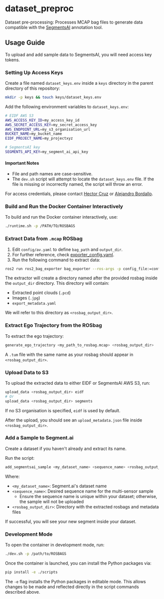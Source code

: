 # dataset_preproc

Dataset pre-processing: Processes MCAP bag files to generate data compatible with the [SegmentsAI](https://segments.ai/) annotation tool.

## Usage Guide

To upload and add sample data to SegmentsAI, you will need access key tokens.

### Setting Up Access Keys

Create a file named `dataset_keys.env` inside a `keys` directory in the parent directory of this repository:

```bash
mkdir -p keys && touch keys/dataset_keys.env
```

Add the following environment variables to `dataset_keys.env`:

```bash
# EIDF AWS S3
AWS_ACCESS_KEY_ID=my_access_key_id
AWS_SECRET_ACCESS_KEY=my_secret_access_key
AWS_ENDPOINT_URL=my_s3_organisation_url
BUCKET_NAME=my_bucket_name
EIDF_PROJECT_NAME=my_projectxyz

# SegmentsAI key
SEGMENTS_API_KEY=my_segment_ai_api_key
```

#### Important Notes
- File and path names are case-sensitive.
- The `dev.sh` script will attempt to locate the `dataset_keys.env` file. If the file is missing or incorrectly named, the script will throw an error.

For access credentials, please contact [Hector Cruz](@hect95) or [Alejandro Bordallo](@GreatAlexander).



### Build and Run the Docker Container Interactively

To build and run the Docker container interactively, use:

```bash
./runtime.sh -p /PATH/TO/ROSBAGS
```

### Extract Data from `.mcap` ROSbag

1. Edit `config/av.yaml` to define `bag_path` and `output_dir`.
2. For further reference, check [exporter_config.yaml](https://github.com/ipab-rad/ros2_bag_exporter/blob/main/config/exporter_config.yaml).
3. Run the following command to extract data:

```bash
ros2 run ros2_bag_exporter bag_exporter --ros-args -p config_file:=config/av.yaml
```

The extractor will create a directory named after the provided rosbag inside the `output_dir` directory. This directory will contain:
- Extracted point clouds (`.pcd`)
- Images (`.jpg`)
- `export_metadata.yaml`

We will refer to this directory as `<rosbag_output_dir>`.

### Extract Ego Trajectory from the ROSbag

To extract the ego trajectory:

```bash
generate_ego_trajectory <my_path_to_rosbag.mcap> <rosbag_output_dir>
```

A `.tum` file with the same name as your rosbag should appear in `<rosbag_output_dir>`.

### Upload Data to S3

To upload the extracted data to either EIDF or SegmentsAI AWS S3, run:

```bash
upload_data <rosbag_output_dir> eidf
# Or
upload_data <rosbag_output_dir> segments
```

If no S3 organisation is specified, `eidf` is used by default.

After the upload, you should see an `upload_metadata.json` file inside `<rosbag_output_dir>`.

### Add a Sample to Segment.ai

Create a dataset if you haven't already and extract its name.

Run the script:

```bash
add_segmentsai_sample <my_dataset_name> <sequence_name> <rosbag_output_dir>
```
Where:
- `<my_dataset_name>`: Segment.ai's dataset name
- `<sequence_name>`: Desired sequence name for the multi-sensor sample
    - Ensure the sequence name is unique within your dataset; otherwise, the sample will not be uploaded
- `<rosbag_output_dir>`: Directory with the extracted rosbags and metadata files

If successful, you will see your new segment inside your dataset.

### Development Mode

To open the container in development mode, run:
```bash
./dev.sh -p /path/to/ROSBAGS
```
Once the container is launched, you can install the Python packages via:
```bash
pip install -e ./scripts
```

The `-e` flag installs the Python packages in editable mode. This allows changes to be made and reflected directly in the script commands described above.
